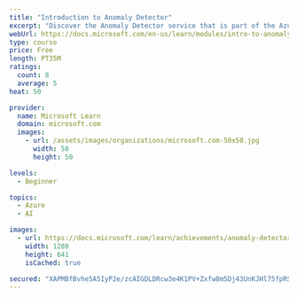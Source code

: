 ```yaml
---
title: "Introduction to Anomaly Detector"
excerpt: "Discover the Anomaly Detector service that is part of the Azure Decision services offerings."
webUrl: https://docs.microsoft.com/en-us/learn/modules/intro-to-anomaly-detector/
type: course
price: Free
length: PT35M
ratings:
  count: 8
  average: 5
heat: 50

provider:
  name: Microsoft Learn
  domain: microsoft.com
  images:
    - url: /assets/images/organizations/microsoft.com-50x50.jpg
      width: 50
      height: 50

levels:
  - Beginner

topics:
  - Azure
  - AI

images:
  - url: https://docs.microsoft.com/learn/achievements/anomaly-detector-social.png
    width: 1280
    height: 641
    isCached: true

secured: "XAPMBfBvhe5A5IyP2e/zcAIGDLDRcw3e4K1PV+Zxfw0m5Dj43UnKJHl75fpRSuCjHMc7m3uDhDorzz5qfiE12UqwFKKw41WdGvfeMINzdTHvZBRHbi6Xw/DVl5M/bZmxk3Oz5pWIWkHAtlQFxrOtnYQgDrcBHkf5F/VGbPNERW/N1Zs28VwQrYdYRTh3PTjlBPl7ZqxppLTpfO6UtBzeiqXW2nAgGWHYCM/vgLBCPKeF3agVZRG7Z9fsP2tqVPOHn8Db1NSs9ytWTxknH7yIXqm0pto0oNnTykvz/te+R9ImVkVZK/CT/fYdn1RqR2AlBKcz48k3MwxjY87wWCBS8c8E6R7V5PoGu9c+u4MbcSlCtmSMUV0WkuiecLwa3iU2mZQjTI/8ddNhwE9hUXWjQXTmRWuvxap0wCscYR6zqIQ=;9HA+jzVYCW2alUHm74vmWw=="
---
```


